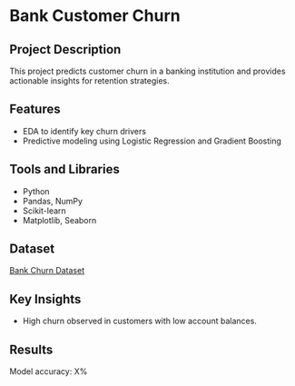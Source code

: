 # Bank Customer Churn

## Project Description
This project predicts customer churn in a banking institution and provides actionable insights for retention strategies.

## Features
- EDA to identify key churn drivers
- Predictive modeling using Logistic Regression and Gradient Boosting

## Tools and Libraries
- Python
- Pandas, NumPy
- Scikit-learn
- Matplotlib, Seaborn

## Dataset
[Bank Churn Dataset](https://www.kaggle.com/datasets/shubhendra21/bank-churn)

## Key Insights
- High churn observed in customers with low account balances.

## Results
Model accuracy: X%
